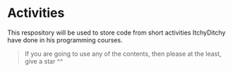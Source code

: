 # Activities

This respository will be used to store code from short activities ItchyDitchy have done in his programming courses.

> If you are going to use any of the contents, then please at the least, give a star ^^